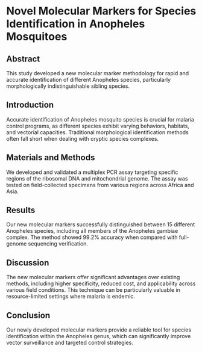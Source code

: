 # Novel Molecular Markers for Species Identification in Anopheles Mosquitoes

## Abstract
This study developed a new molecular marker methodology for rapid and accurate identification of different Anopheles species, particularly morphologically indistinguishable sibling species.

## Introduction
Accurate identification of Anopheles mosquito species is crucial for malaria control programs, as different species exhibit varying behaviors, habitats, and vectorial capacities. Traditional morphological identification methods often fall short when dealing with cryptic species complexes.

## Materials and Methods
We developed and validated a multiplex PCR assay targeting specific regions of the ribosomal DNA and mitochondrial genome. The assay was tested on field-collected specimens from various regions across Africa and Asia.

## Results
Our new molecular markers successfully distinguished between 15 different Anopheles species, including all members of the Anopheles gambiae complex. The method showed 99.2% accuracy when compared with full-genome sequencing verification.

## Discussion
The new molecular markers offer significant advantages over existing methods, including higher specificity, reduced cost, and applicability across various field conditions. This technique can be particularly valuable in resource-limited settings where malaria is endemic.

## Conclusion
Our newly developed molecular markers provide a reliable tool for species identification within the Anopheles genus, which can significantly improve vector surveillance and targeted control strategies.
